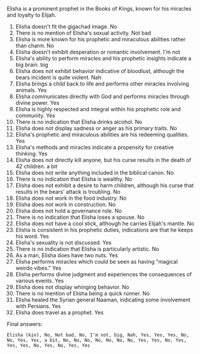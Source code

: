 Elisha is a prominent prophet in the Books of Kings, known for his miracles and loyalty to Elijah.

1. Elisha doesn't fit the gigachad image. No
2. There is no mention of Elisha's sexual activity. Not bad
3. Elisha is more known for his prophetic and miraculous abilities rather than charm. No
4. Elisha doesn't exhibit desperation or romantic involvement. I'm not
5. Elisha's ability to perform miracles and his prophetic insights indicate a big brain. big
6. Elisha does not exhibit behavior indicative of bloodlust, although the bears incident is quite violent. Nah
7. Elisha brings a child back to life and performs other miracles involving animals. Yes
8. Elisha communicates directly with God and performs miracles through divine power. Yes
9. Elisha is highly respected and integral within his prophetic role and community. Yes
10. There is no indication that Elisha drinks alcohol. No
11. Elisha does not display sadness or anger as his primary traits. No
12. Elisha's prophetic and miraculous abilities are his redeeming qualities. Yes
13. Elisha's methods and miracles indicate a propensity for creative thinking. Yes
14. Elisha does not directly kill anyone, but his curse results in the death of 42 children. a bit
15. Elisha does not write anything included in the biblical canon. No
16. There is no indication that Elisha is wealthy. No
17. Elisha does not exhibit a desire to harm children, although his curse that results in the bears' attack is troubling. No
18. Elisha does not work in the food industry. No
19. Elisha does not work in construction. No
20. Elisha does not hold a governance role. No
21. There is no indication that Elisha loses a spouse. No
22. Elisha does not have a cool stick, although he carries Elijah's mantle. No
23. Elisha is consistent in his prophetic duties, indications are that he keeps his word. Yes
24. Elisha's sexuality is not discussed. Yes
25. There is no indication that Elisha is particularly artistic. No
26. As a man, Elisha does have two nuts. Yes
27. Elisha performs miracles which could be seen as having "magical weirdo vibes." Yes
28. Elisha performs divine judgment and experiences the consequences of various events. Yes
29. Elisha does not display whinging behavior. No
30. There is no mention of Elisha being a quick runner. No
31. Elisha healed the Syrian general Naaman, indicating some involvement with Persians. Yes
32. Elisha does travel as a prophet. Yes

Final answers:

```Elisha (kin), No, Not bad, No, I'm not, big, Nah, Yes, Yes, Yes, No, No, Yes, Yes, a bit, No, No, No, No, No, No, No, Yes, Yes, No, Yes, Yes, Yes, No, Yes, No, Yes, Yes```